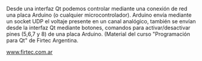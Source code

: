 Desde una interfaz Qt podemos controlar mediante una conexión de red una placa Arduino (o cualquier microcontrolador).
Arduino envía mediante un socket UDP el voltaje presente en un canal analógico, también se envían desde la interfaz Qt mediante botones, comandos para activar/desactivar pines (5,6,7 y 8) de una placa Arduino.
(Material del curso "Programación para Qt" de Firtec Argentina.

www.firtec.com.ar
